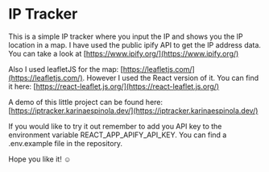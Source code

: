 # IP Tracker

This is a simple IP tracker where you input the IP and shows you the IP location in a map. I have used the public ipify API to get the IP address data. You can take a look at [https://www.ipify.org/](https://www.ipify.org/)

Also I used leafletJS for the map: [https://leafletjs.com/](https://leafletjs.com/). However I used the React version of it. You can find it here: [https://react-leaflet.js.org/](https://react-leaflet.js.org/)

A demo of this little project can be found here: [https://iptracker.karinaespinola.dev/](https://iptracker.karinaespinola.dev/)

If you would like to try it out remember to add you API key to the environment variable REACT_APP_APIFY_API_KEY. You can find a .env.example file in the repository.

Hope you like it! ☺️
